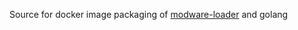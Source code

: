Source for docker image packaging of
[modware-loader](https://github.com/dictyBase/Modware-Loader) and golang
